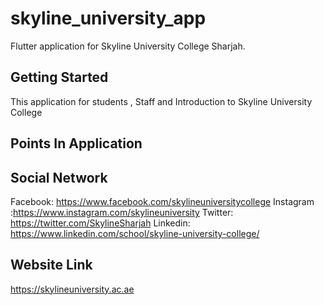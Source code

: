 # skyline_university_app

Flutter application for Skyline University College Sharjah.

## Getting Started

This application for students , Staff and Introduction to Skyline University College



## Points In Application



## Social Network

Facebook: https://www.facebook.com/skylineuniversitycollege
Instagram :https://www.instagram.com/skylineuniversity
Twitter: https://twitter.com/SkylineSharjah
Linkedin: https://www.linkedin.com/school/skyline-university-college/


## Website Link
https://skylineuniversity.ac.ae
